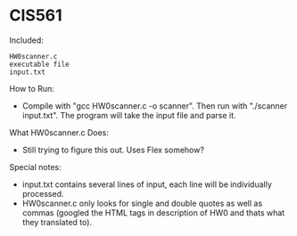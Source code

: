 # CIS561
Included:

    HW0scanner.c
    executable file
    input.txt

How to Run:

- Compile with "gcc HW0scanner.c -o scanner". Then run with "./scanner input.txt". The program will take the input file and parse it.

What HW0scanner.c Does:

- Still trying to figure this out. Uses Flex somehow?

Special notes:

- input.txt contains several lines of input, each line will be individually processed. 
- HW0scanner.c only looks for single and double quotes as well as commas (googled the HTML tags in description of HW0 and thats what they translated to).
